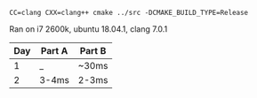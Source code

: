 `CC=clang CXX=clang++ cmake ../src -DCMAKE_BUILD_TYPE=Release`

Ran on i7 2600k, ubuntu 18.04.1, clang 7.0.1


|Day | Part A |	Part B |
|----|--------|--------|
|1   | _      | ~30ms  |
|2   | 3-4ms  | 2-3ms  |
